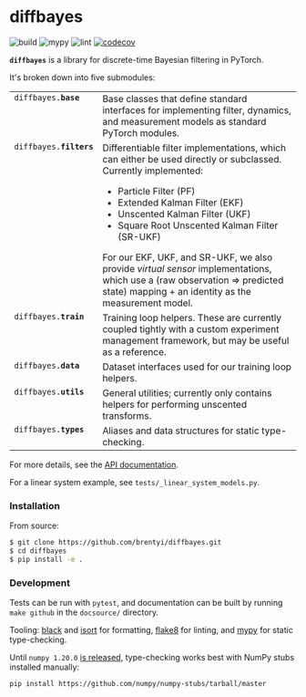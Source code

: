 # diffbayes

![build](https://github.com/brentyi/diffbayes/workflows/build/badge.svg)
![mypy](https://github.com/brentyi/diffbayes/workflows/mypy/badge.svg)
![lint](https://github.com/brentyi/diffbayes/workflows/lint/badge.svg)
[![codecov](https://codecov.io/gh/brentyi/diffbayes/branch/master/graph/badge.svg)](https://codecov.io/gh/brentyi/diffbayes)

**`diffbayes`** is a library for discrete-time Bayesian filtering in PyTorch.

It's broken down into five submodules:

<table>
  <tbody valign="top">
    <tr>
      <td><code>diffbayes.<strong>base</strong></code></td>
      <td>
        Base classes that define standard interfaces for implementing filter,
        dynamics, and measurement models as standard PyTorch modules.
      </td>
    </tr>
    <tr>
      <td><code>diffbayes.<strong>filters</strong></code></td>
      <td>
        Differentiable filter implementations, which can either be used directly
        or subclassed. Currently implemented:
        <ul>
            <li>Particle Filter (PF)</li>
            <li>Extended Kalman Filter (EKF)</li>
            <li>Unscented Kalman Filter (UKF)</li>
            <li>Square Root Unscented Kalman Filter (SR-UKF)</li>
        </ul>
        For our EKF, UKF, and SR-UKF, we also provide <em>virtual sensor</em>
        implementations, which use a (raw observation => predicted state)
        mapping + an identity as the measurement model.
      </td>
    </tr>
    <tr>
      <td><code>diffbayes.<strong>train</strong></code></td>
      <td>
        Training loop helpers. These are currently coupled tightly with a custom
        experiment management framework, but may be useful as a reference.
      </td>
    </tr>
    <tr>
      <td><code>diffbayes.<strong>data</strong></code></td>
      <td>
        Dataset interfaces used for our training loop helpers.
      </td>
    </tr>
    <tr>
      <td><code>diffbayes.<strong>utils</strong></code></td>
      <td>
        General utilities; currently only contains helpers for performing
        unscented transforms.
      </td>
    </tr>
    <tr>
      <td><code>diffbayes.<strong>types</strong></code></td>
      <td>Aliases and data structures for static type-checking.</td>
    </tr>
  </tbody>
</table>

For more details, see the
[API documentation](https://brentyi.github.io/diffbayes/api).

For a linear system example, see `tests/_linear_system_models.py`.

### Installation

From source:

```bash
$ git clone https://github.com/brentyi/diffbayes.git
$ cd diffbayes
$ pip install -e .
```

### Development

Tests can be run with `pytest`, and documentation can be built by running
`make github` in the `docsource/` directory.

Tooling: [black](https://github.com/psf/black) and
[isort](https://github.com/timothycrosley/isort) for formatting,
[flake8](https://flake8.pycqa.org/en/latest/) for linting, and
[mypy](https://github.com/python/mypy) for static type-checking.

Until `numpy 1.20.0` [is released](https://github.com/numpy/numpy/pull/16515),
type-checking works best with NumPy stubs installed manually:

```
pip install https://github.com/numpy/numpy-stubs/tarball/master
```
